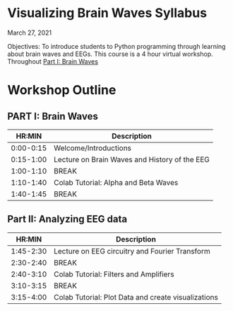 # Visualizing Brain Waves Syllabus
March 27, 2021

Objectives: To introduce students to Python programming through learning about brain waves and EEGs. This course is a 4 hour virtual workshop. Throughout [Part I: Brain Waves](https://github.com/pkoneill/VisualizingBrainWaves/blob/main/README.md#part-ii-analyzing-eeg-data)


# Workshop Outline
## PART I: Brain Waves
|HR:MIN| Description| 
|------|------------|
|0:00-0:15| Welcome/Introductions |
|0:15-1:00| Lecture on Brain Waves and History of the EEG | 
|1:00-1:10| BREAK|
|1:10-1:40| Colab Tutorial: Alpha and Beta Waves|
|1:40-1:45| BREAK|

## Part II: Analyzing EEG data 
HR:MIN| Description| 
|------|------------|
|1:45-2:30| Lecture on EEG circuitry and Fourier Transform |
|2:30-2:40| BREAK| 
|2:40-3:10| Colab Tutorial: Filters and Amplifiers|
|3:10-3:15| BREAK |
|3:15-4:00| Colab Tutorial: Plot Data and create visualizations|

